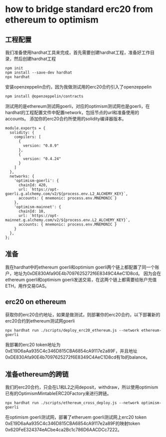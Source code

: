 # how to bridge standard erc20 from ethereum to optimism

## 工程配置
我们准备使用hardhat工具来完成，首先需要创建hardhat工程，准备好工作目录，然后创建hardhat工程
```
npm init
npm install --save-dev hardhat
npx hardhat
```

安装openzeppelin合约，因为我做测试用的erc20合约引入了openzeppelin
```
npm install @openzeppelin/contracts
```

测试用的是ethereum测试网goerli，对应的optimism测试网也是goerli，在hardhat的工程配置文件中配置network，包括节点的url和准备使用的accounts。
添加你的erc20合约所使用的solidity编译器版本。
```
module.exports = {
  solidity: {
    compilers: [
      {
        version: "0.8.9"
      },
      {
        version: "0.4.24"
      }
    ]
  },
  networks: {
    'optimism-goerli': {
      chainId: 420,
      url: `https://opt-goerli.g.alchemy.com/v2/${process.env.L2_ALCHEMY_KEY}`,
      accounts: { mnemonic: process.env.MNEMONIC }
    },
    'optimism-mainnet': {
      chainId: 10,
      url: `https://opt-mainnet.g.alchemy.com/v2/${process.env.L2_ALCHEMY_KEY}`,
      accounts: { mnemonic: process.env.MNEMONIC }
    }
  },
};
```

## 准备
我在hardhat中的ethereum goerli和optimism goerli两个链上都配置了同一个账户，地址为0xDE830Afa90E4b7097625272f6E8349C4AeC1D8cd。
因为会在ethereum goerli和optimism goerli发送交易，在这两个链上都需要给账户充值ETH，用作交易GAS。

## erc20 on ethereum
获取你的erc20合约地址，如果是做测试，则部署你的erc20合约，以下部署新的erc20合约到ethereum测试网goerli
```
npx hardhat run ./scripts/deploy_erc20_ethereum.js --network ethereum-goerli
```
我部署的erc20 token地址为0xE19D6aAa935C4c346D815CBA6854cA9117e2a89F，并且地址0xDE830Afa90E4b7097625272f6E8349C4AeC1D8cd有1b的balance。

## 准备ethereum的跨链
我们的erc20合约，只会在L1和L2之间deposit，withdraw，所以使用optimism已有的OptimismMintableERC20Factory来进行跨链。
```
npx hardhat run ./scripts/ethereum_cross_deploy.js --network optimism-goerli
```

在optimism goerli测试网，部署了etheruem goerli测试网上erc20 token 0xE19D6aAa935C4c346D815CBA6854cA9117e2a89F的映射token 0x620FeE324374eACbe4ca2Bc1c786D6AACDCc7222。



